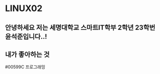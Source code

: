 # LINUX02
 <h2>안녕하세요 저는 세명대학교 스마트IT학부 2학년 23학번 윤석준입니다..!</h2>

 <h2>내가 좋아하는 것</h2>
 #00599C 
 프로그래밍
 
